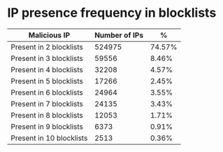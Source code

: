 # IP presence frequency in blocklists
| Malicious IP | Number of IPs | % |
|----|----|----|
| Present in 2 blocklists | 524975 | 74.57% |
| Present in 3 blocklists | 59556 | 8.46% |
| Present in 4 blocklists | 32208 | 4.57% |
| Present in 5 blocklists | 17266 | 2.45% |
| Present in 6 blocklists | 24964 | 3.55% |
| Present in 7 blocklists | 24135 | 3.43% |
| Present in 8 blocklists | 12053 | 1.71% |
| Present in 9 blocklists | 6373 | 0.91% |
| Present in 10 blocklists | 2513 | 0.36% |
